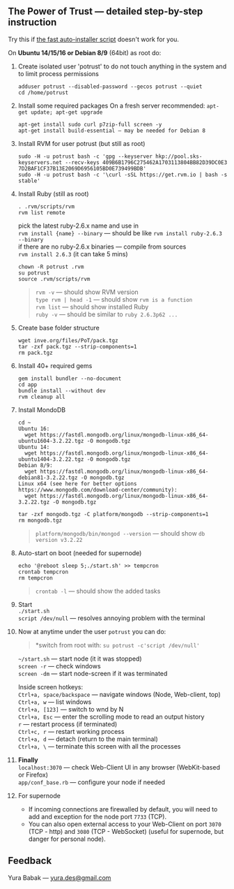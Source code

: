 ## The Power of Trust — detailed step-by-step instruction
Try this if [the fast auto-installer script](README.md) doesn't work for you.


On **Ubuntu 14/15/16 or Debian 8/9** (64bit) as root do:

1. Create isolated user 'potrust' to do not touch anything in the system and to limit process permissions  
	```
	adduser potrust --disabled-password --gecos potrust --quiet
	cd /home/potrust
	```

1. Install some required packages
	On a fresh server recommended: `apt-get update; apt-get upgrade`
	```
	apt-get install sudo curl p7zip-full screen -y
	apt-get install build-essential — may be needed for Debian 8
	```

1. Install RVM for user potrust (but still as root)
	```
	sudo -H -u potrust bash -c 'gpg --keyserver hkp://pool.sks-keyservers.net --recv-keys 409B6B1796C275462A1703113804BB82D39DC0E3 7D2BAF1CF37B13E2069D6956105BD0E739499BDB'
	sudo -H -u potrust bash -c '\curl -sSL https://get.rvm.io | bash -s stable'
	```

1. Install Ruby (still as root)  
	```
	. .rvm/scripts/rvm
	rvm list remote
	``` 
	pick the latest ruby-2.6.x name and use in  
	`rvm install {name} --binary` — should be like `rvm install ruby-2.6.3 --binary`  
	if there are no ruby-2.6.x binaries — compile from sources  
	`rvm install 2.6.3` (it can take 5 mins)
	```
	chown -R potrust .rvm
	su potrust
	source .rvm/scripts/rvm
	```
	
	>`rvm -v` — should show RVM version  
	`type rvm | head -1` — should show `rvm is a function`  
	`rvm list` — should show installed Ruby  
	`ruby -v` — should be similar to `ruby 2.6.3p62 ...`  

1. Create base folder structure
	```
	wget inve.org/files/PoT/pack.tgz
	tar -zxf pack.tgz --strip-components=1
	rm pack.tgz
	```

1. Install 40+ required gems  
	```
	gem install bundler --no-document
	cd app
	bundle install --without dev
	rvm cleanup all
	```

1. Install MondoDB
	```
	cd ~
	Ubuntu 16:
	  wget https://fastdl.mongodb.org/linux/mongodb-linux-x86_64-ubuntu1604-3.2.22.tgz -O mongodb.tgz
	Ubuntu 14:
	  wget https://fastdl.mongodb.org/linux/mongodb-linux-x86_64-ubuntu1404-3.2.22.tgz -O mongodb.tgz
	Debian 8/9:
	  wget https://fastdl.mongodb.org/linux/mongodb-linux-x86_64-debian81-3.2.22.tgz -O mongodb.tgz
	Linux x64 (see here for better options https://www.mongodb.com/download-center/community):
	  wget https://fastdl.mongodb.org/linux/mongodb-linux-x86_64-3.2.22.tgz -O mongodb.tgz
	
	tar -zxf mongodb.tgz -C platform/mongodb --strip-components=1
	rm mongodb.tgz
	```
	>`platform/mongodb/bin/mongod --version` — should show `db version v3.2.22`

1. Auto-start on boot (needed for supernode)
	```
	echo '@reboot sleep 5;./start.sh' >> tempcron
	crontab tempcron
	rm tempcron
	```
	>`crontab -l` — should show the added tasks

1. Start  
	`./start.sh`  
	`script /dev/null` — resolves annoying problem with the terminal

1. Now at anytime under the user `potrust` you can do:  
	>*switch from root with: `su potrust -c'script /dev/null'`  

	`~/start.sh`  — start node (it it was stopped)  
	`screen -r`   — check windows  
	`screen -dm`  — start node-screen if it was terminated  

	Inside screen hotkeys:  
	`Ctrl+a, space/backspace`  — navigate windows (Node, Web-client, top)  
	`Ctrl+a, w`                — list windows  
	`Ctrl+a, [123]`            — switch to wnd by N  
	`Ctrl+a, Esc`              — enter the scrolling mode to read an output history  
	`r`                        — restart process (if terminated)  
	`Ctrl+c, r`                — restart working process  
	`Ctrl+a, d`                — detach (return to the main terminal)  
	`Ctrl+a, \`                — terminate this screen with all the processes

1. **Finally**  
	`localhost:3070`   — check Web-Client UI in any browser (WebKit-based or Firefox)  
	`app/conf_base.rb` — configure your node if needed  
	
1. For supernode  
	* If incoming connections are firewalled by default, you will need to add and exception for the node port `7733` (TCP).  
	* You can also open external access to your Web-Client on port `3070` (TCP - http) and `3080` (TCP - WebSocket) (useful for supernode, but danger for personal node).


## Feedback
Yura Babak — yura.des@gmail.com